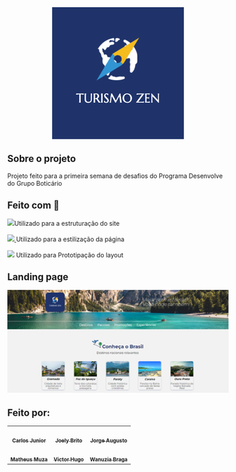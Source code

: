 <div align="center">
    <img src="./img/logo.png" alt="Logo">
</div>

## Sobre o projeto

Projeto feito para a primeira semana de desafios do Programa Desenvolve do Grupo Boticário

## Feito com :rocket:

 <a href="https://developer.mozilla.org/pt-BR/docs/Web/HTML" target="_blank"> <img src="https://img.shields.io/badge/HTML5-E34F26?style=for-the-badge&logo=html5&logoColor=white" /></a>Utilizado para a estruturação do site
    <br>
    <br>
<a href="https://developer.mozilla.org/pt-BR/docs/Web/CSS" target="_blank"><img src="https://img.shields.io/badge/CSS3-1572B6?style=for-the-badge&logo=css3&logoColor=white" />  </a>Utilizado para a estilização da página
    <br>
    <br>
<a href="https://www.figma.com/file/JgXaAcnjGzyFAvSYc3mphj/Omaitopy---Ag%C3%AAncia-de-Viagens-Zem-team-library?node-id=0%3A1" target="_blank"><img src="https://img.shields.io/badge/Figma-F24E1E?style=for-the-badge&logo=figma&logoColor=white" /></a> Utilizado para Prototipação do layout

## Landing page

[<img src="./img/landing_page.png" alt="Logo">](https://gutoggg.github.io/agencia-zen/)


## Feito por:
<div align="center">
    <table>
  <tr>
    <td align="center"><a href="https://github.com/Carlos-Jr1"><img style="border-radius: 50%;" src="https://avatars.githubusercontent.com/u/97963620?v=4" width="100px;" alt=""/><br /><sub><b>Carlos Junior</b></sub></a><br /></td>
    <td align="center"><a href="https://github.com/Joely-Brito"><img style="border-radius: 50%;" src="https://avatars.githubusercontent.com/u/98559997?v=4" width="100px;" alt=""/><br /><sub><b>Joely Brito</b></sub></a><br /></td>
    <td align="center"><a href="https://github.com/gutoggg"><img style="border-radius: 50%;" src="https://avatars.githubusercontent.com/u/72248716?v=4" width="100px;" alt=""/><br /><sub><b>Jorge Augusto</b></sub></a><br /></td>
  </tr>
  <tr>
  <td align="center"><a href="https://github.com/MatheusMuza"><img style="border-radius: 50%;" src="https://avatars.githubusercontent.com/u/99446225?v=4" width="100px;" alt=""/><br /><sub><b>Matheus Muza</b></sub></a><br /></td>
    <td align="center"><a href="https://github.com/vhdmdls4"><img style="border-radius: 50%;" src="https://avatars.githubusercontent.com/u/98192244?v=4" width="100px;" alt=""/><br /><sub><b>Victor Hugo</b></sub></a><br /></td>
    <td align="center"><a href="https://github.com/Wanuzia"><img style="border-radius: 50%;" src="https://avatars.githubusercontent.com/u/98324557?v=4" width="100px;" alt=""/><br /><sub><b>Wanuzia Braga</b></sub></a><br /></td>
  </tr>
</table>
</div>

